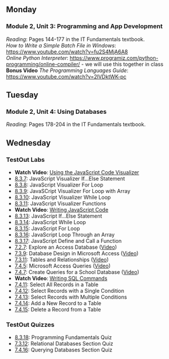 ## Monday
### Module 2, Unit 3: Programming and App Development
*Reading*: Pages 144-177 in the IT Fundamentals textbook. \
*How to Write a Simple Batch File in Windows*: https://www.youtube.com/watch?v=fu2S4MjA6A8 \
*Online Python Interpreter*: https://www.programiz.com/python-programming/online-compiler/ - we will use this together in class \
**Bonus Video** *The Programming Languages Guide*: https://www.youtube.com/watch?v=2lVDktWK-pc

## Tuesday
### Module 2, Unit 4: Using Databases
*Reading*: Pages 178-204 in the IT Fundamentals textbook. 

## Wednesday
### TestOut Labs 
- **Watch Video**: [Using the JavaScript Code Visualizer](https://labsimapp.testout.com/v6_0_545/index.html/productviewer/1184/8.3.6) 
- [8.3.7](https://labsimapp.testout.com/v6_0_545/index.html/productviewer/1184/8.3.7): JavaScript Visualizer If...Else Statement 
- [8.3.8](https://labsimapp.testout.com/v6_0_545/index.html/productviewer/1184/8.3.8): JavaScript Visualizer For Loop
- [8.3.9](https://labsimapp.testout.com/v6_0_545/index.html/productviewer/1184/8.3.9): JavaSCript Visualizer For Loop with Array
- [8.3.10](https://labsimapp.testout.com/v6_0_545/index.html/productviewer/1184/8.3.10): JavaScript Visualizer While Loop
- [8.3.11](https://labsimapp.testout.com/v6_0_545/index.html/productviewer/1184/8.3.11): JavaScript Visualizer Functions
- **Watch Video**: [Writing JavaScript Code](https://labsimapp.testout.com/v6_0_545/index.html/productviewer/1184/8.3.12)
- [8.3.13](https://labsimapp.testout.com/v6_0_545/index.html/productviewer/1184/8.3.13): JavaScript If...Else Statement
- [8.3.14](https://labsimapp.testout.com/v6_0_545/index.html/productviewer/1184/8.3.14): JavaScript While Loop
- [8.3.15](https://labsimapp.testout.com/v6_0_545/index.html/productviewer/1184/8.3.15): JavaScript For Loop
- [8.3.16](https://labsimapp.testout.com/v6_0_545/index.html/productviewer/1184/8.3.16): JavaScript Loop Through an Array
- [8.3.17](https://labsimapp.testout.com/v6_0_545/index.html/productviewer/1184/8.3.17): JavaScript Define and Call a Function
- [7.2.7](https://labsimapp.testout.com/v6_0_545/index.html/productviewer/1184/7.2.7): Explore an Access Database ([Video](https://labsimapp.testout.com/v6_0_545/index.html/productviewer/1184/7.2.6))
- [7.3.9](https://labsimapp.testout.com/v6_0_545/index.html/productviewer/1184/7.3.9): Database Design in Microsoft Access ([Video](https://labsimapp.testout.com/v6_0_545/index.html/productviewer/1184/7.3.8))
- [7.3.11](https://labsimapp.testout.com/v6_0_545/index.html/productviewer/1184/7.3.11): Tables and Relationships ([Video](https://labsimapp.testout.com/v6_0_545/index.html/productviewer/1184/7.3.10))
- [7.4.5](https://labsimapp.testout.com/v6_0_545/index.html/productviewer/1184/7.4.5): Microsoft Access Queries ([Video](https://labsimapp.testout.com/v6_0_545/index.html/productviewer/1184/7.4.4))
- [7.4.7](https://labsimapp.testout.com/v6_0_545/index.html/productviewer/1184/7.4.7): Create Queries for a School Database ([Video](https://labsimapp.testout.com/v6_0_545/index.html/productviewer/1184/7.4.6))
- **Watch Video**: [Writing SQL Commands](https://labsimapp.testout.com/v6_0_545/index.html/productviewer/1184/7.4.10)
- [7.4.11](https://labsimapp.testout.com/v6_0_545/index.html/productviewer/1184/7.4.11): Select All Records in a Table
- [7.4.12](https://labsimapp.testout.com/v6_0_545/index.html/productviewer/1184/7.4.12): Select Records with a Single Condition
- [7.4.13](https://labsimapp.testout.com/v6_0_545/index.html/productviewer/1184/7.4.13): Select Records with Multiple Conditions
- [7.4.14](https://labsimapp.testout.com/v6_0_545/index.html/productviewer/1184/7.4.14): Add a New Record to a Table
- [7.4.15](https://labsimapp.testout.com/v6_0_545/index.html/productviewer/1184/7.4.15): Delete a Record from a Table

### TestOut Quizzes
- [8.3.18](https://labsimapp.testout.com/v6_0_545/index.html/productviewer/1184/8.3.18): Programming Fundamentals Quiz
- [7.3.12](https://labsimapp.testout.com/v6_0_545/index.html/productviewer/1184/7.3.12): Relational Databases Section Quiz
- [7.4.16](https://labsimapp.testout.com/v6_0_545/index.html/productviewer/1184/7.4.16): Querying Databases Section Quiz